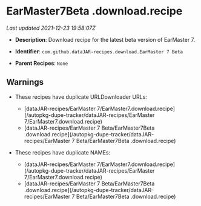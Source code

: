 # EarMaster7Beta .download.recipe

_Last updated 2021-12-23 19:58:07Z_

- **Description**: Download recipe for the latest beta version of EarMaster 7.

- **Identifier**: `com.github.dataJAR-recipes.download.EarMaster 7 Beta`

- **Parent Recipes**: `None`

## Warnings

- These recipes have duplicate URLDownloader URLs:
    - [dataJAR-recipes/EarMaster 7/EarMaster7.download.recipe](/autopkg-dupe-tracker/dataJAR-recipes/EarMaster 7/EarMaster7.download.recipe)
    - [dataJAR-recipes/EarMaster 7 Beta/EarMaster7Beta .download.recipe](/autopkg-dupe-tracker/dataJAR-recipes/EarMaster 7 Beta/EarMaster7Beta .download.recipe)

- These recipes have duplicate NAMEs:
    - [dataJAR-recipes/EarMaster 7/EarMaster7.download.recipe](/autopkg-dupe-tracker/dataJAR-recipes/EarMaster 7/EarMaster7.download.recipe)
    - [dataJAR-recipes/EarMaster 7 Beta/EarMaster7Beta .download.recipe](/autopkg-dupe-tracker/dataJAR-recipes/EarMaster 7 Beta/EarMaster7Beta .download.recipe)